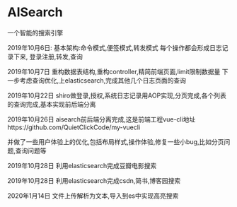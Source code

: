 # AISearch
一个智能的搜索引擎


2019年10月6日:
基本架构:命令模式,便签模式,转发模式
每个操作都会形成日志记录下来,
登录注册,转发,查询

2019年10月7日
重构数据表结构,重构controller,精简前端页面,limit限制数据量
下一步考虑查询优化,上elasticsearch,完成其他几个日志页面的查询

2019年10月22日
shiro做登录,授权,系统日志记录用AOP实现,分页完成,各个列表的查询完成,基本实现前后端分离

2019年10月26日
aisearch前后端分离完成,这是前端工程vue-cli地址https://github.com/QuietClickCode/my-vuecli

并做了一些用户体验上的优化,包括布局样式,操作体验,修复一些小bug,比如分页问题,查询问题等

2019年10月28日
利用elasticsearch完成豆瓣电影搜索

2019年10月28日
利用elasticsearch完成csdn,简书,博客园搜索


2020年1月14日
文件上传解析为文本,导入到es中实现高亮搜索
